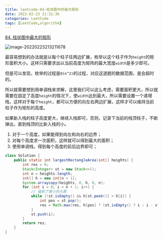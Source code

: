 ```yaml
---
title: leetcode-84-柱状图中的最大矩形
date: 2022-02-23 21:31:36
categories: LeetCode
tags: [LeetCode,algorithm]
---
```


[84. 柱状图中最大的矩形](https://leetcode-cn.com/problems/largest-rectangle-in-histogram/)

![image-20220223213211678](https://gitee.com/cao_ziqiang/img/raw/master/20220223213211.png)

最容易想到的办法就是以每个柱子往两边扩展，枚举以这个柱子作为`height`的矩形面积大小。这样只需要求出以当前高度为矩阵的最大宽度`width`是多少即可。

但是可以发现，枚举的过程是`O(n^2)`的过程，对应这道题的数据范围，是会超时的。

所以就需要想到用单调栈来求解，这里我们可以这么考虑，需要面积更大，所以就需要在固定了高度`height`的情况下，使`width`达到最大，所以需要设置一个递增栈，这样对于每个`height`，都可以方便的向左右两边扩展，这样才可以维持当前柱子作为矩形的高度。

如果新入栈的柱子高度更大，继续入栈即可，否则，记录下当前的栈顶柱子，不断弹出，直到栈顶的比新入栈的小。

1. 对于一个高度，如果能得到向左和向右的边界；
2. 对每个高度求一次面积，这样就可以得到最大的面积；
3. 使用单调栈，得到每个高度的前后边界即可；

```java
class Solution {
    public static int largestRectangleArea(int[] heights) {
        int res = 0;
        Stack<Integer> st = new Stack<>();
        int n = heights.length;
        int[] h = new int[n + 1];
        System.arraycopy(heights, 0, h, 0, n);
        for (int i = 0; i < n + 1; i++) {
            // 碰到了更小的元素
            while (!st.isEmpty() && h[st.peek()] > h[i]) {
                int pos = st.pop();
                res = Math.max(res, h[pos] * (st.isEmpty() ? i : i - st.peek() - 1));
            }
            st.push(i);
        }
        return res;
    }
}
```

